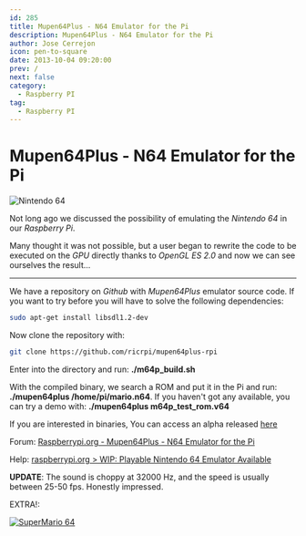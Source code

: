 ```yaml
---
id: 285
title: Mupen64Plus - N64 Emulator for the Pi
description: Mupen64Plus - N64 Emulator for the Pi
author: Jose Cerrejon
icon: pen-to-square
date: 2013-10-04 09:20:00
prev: /
next: false
category:
  - Raspberry PI
tag:
  - Raspberry PI
---
```


# Mupen64Plus - N64 Emulator for the Pi

![Nintendo 64](/images/N64.jpg)

Not long ago we discussed the possibility of emulating the *Nintendo 64* in our *Raspberry Pi*.

Many thought it was not possible, but a user began to rewrite the code to be executed on the *GPU* directly thanks to *OpenGL ES 2.0* and now we can see ourselves the result...

- - -
We have a repository on *Github* with *Mupen64Plus* emulator source code. If you want to try before you will have to solve the following dependencies:

```bash
sudo apt-get install libsdl1.2-dev
```

Now clone the repository with:

```bash
git clone https://github.com/ricrpi/mupen64plus-rpi
```

Enter into the directory and run: **./m64p_build.sh**

With the compiled binary, we search a ROM and put it in the Pi and run: **./mupen64plus /home/pi/mario.n64**. If you haven't got any available, you can try a demo with: **./mupen64plus m64p_test_rom.v64**

If you are interested in binaries, You can access an alpha released [here](/post.php?id=297)

Forum: [Raspberrypi.org - Mupen64Plus - N64 Emulator for the Pi](http://www.raspberrypi.org/phpBB3/viewtopic.php?f=78&t=6761)

Help: [raspberrypi.org > WIP: Playable Nintendo 64 Emulator Available](http://www.raspberrypi.org/phpBB3/viewtopic.php?f=78&t=58395)

**UPDATE**: The sound is choppy at 32000 Hz, and the speed is usually between 25-50 fps. Honestly impressed.

EXTRA!:

<a href="http://www.romnation.net/srv/download/rom/58836/n64/Super-Mario-64.html">![SuperMario 64](/images/2013/10/SuperMario64.jpg "Download and play Super Mario 64!")</a>